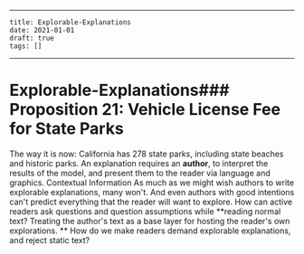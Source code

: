 
---
    title: Explorable-Explanations
    date: 2021-01-01    
    draft: true
    tags: []
---
# Explorable-Explanations### Proposition 21: Vehicle License Fee for State Parks
The way it is now:
California has 278 state parks, including state beaches and historic parks.
An explanation requires an **author**, to interpret the results of the model, and present them to the reader via language and graphics.
Contextual Information
As much as we might wish authors to write explorable explanations, many won't.
And even authors with good intentions can't predict everything that the reader will want to explore.
How can active readers ask questions and question assumptions while **reading normal text?
Treating the author's text as a base layer for hosting the reader's own explorations.
** How do we make readers demand explorable explanations, and reject static text?
